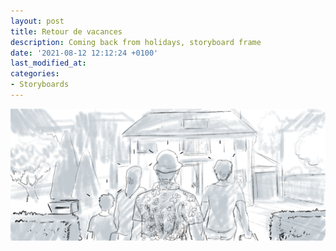 ```yaml
---
layout: post
title: Retour de vacances
description: Coming back from holidays, storyboard frame
date: '2021-08-12 12:12:24 +0100'
last_modified_at:
categories:
- Storyboards
---
```

![Retour de vacances](/images/Storyboard_LaLux_Retour_de_vacances_VS_05-board-00002.png)